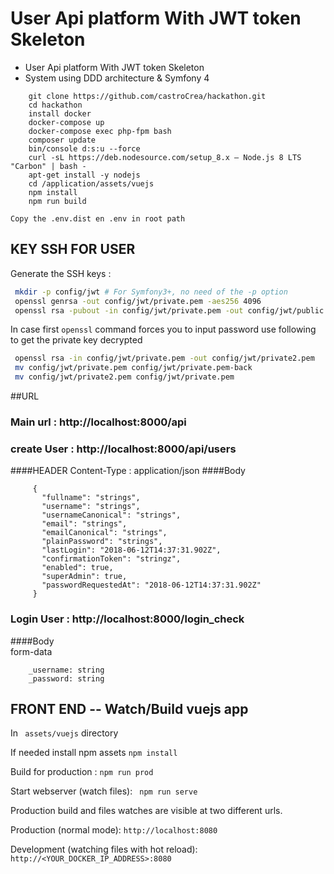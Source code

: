 # User Api platform With JWT token Skeleton
* User Api platform With JWT token Skeleton
* System using DDD architecture & Symfony 4
```
    git clone https://github.com/castroCrea/hackathon.git
    cd hackathon
    install docker
    docker-compose up
    docker-compose exec php-fpm bash
    composer update
    bin/console d:s:u --force
    curl -sL https://deb.nodesource.com/setup_8.x — Node.js 8 LTS "Carbon" | bash -
    apt-get install -y nodejs
    cd /application/assets/vuejs
    npm install
    npm run build
   ``` 
    
    Copy the .env.dist en .env in root path
    
## KEY SSH FOR USER


Generate the SSH keys :

``` bash
 mkdir -p config/jwt # For Symfony3+, no need of the -p option
 openssl genrsa -out config/jwt/private.pem -aes256 4096
 openssl rsa -pubout -in config/jwt/private.pem -out config/jwt/public.pem
```

In case first ```openssl``` command forces you to input password use following to get the private key decrypted
``` bash
 openssl rsa -in config/jwt/private.pem -out config/jwt/private2.pem
 mv config/jwt/private.pem config/jwt/private.pem-back
 mv config/jwt/private2.pem config/jwt/private.pem
```


    
##URL

   ### Main url : http://localhost:8000/api
   
   ### create User : http://localhost:8000/api/users
   ####HEADER
        Content-Type : application/json
   ####Body   
   ```
        {
          "fullname": "strings",
          "username": "strings",
          "usernameCanonical": "strings",
          "email": "strings",
          "emailCanonical": "strings",
          "plainPassword": "strings",
          "lastLogin": "2018-06-12T14:37:31.902Z",
          "confirmationToken": "stringz",
          "enabled": true,
          "superAdmin": true,
          "passwordRequestedAt": "2018-06-12T14:37:31.902Z"
        }
   ```
   
   ### Login User : http://localhost:8000/login_check
   ####Body    
        form-data
        
        _username: string
        _password: string
        


    
## FRONT END -- Watch/Build vuejs app

In ``` assets/vuejs``` directory

If needed install npm assets ``` npm install ```

Build for production : ``` npm run prod ```

Start webserver (watch files): ``` npm run serve```

Production build and files watches are visible at two different urls.

Production (normal mode): ``` http://localhost:8080 ```

Development (watching files with hot reload): ``` http://<YOUR_DOCKER_IP_ADDRESS>:8080 ```

